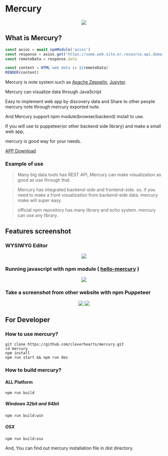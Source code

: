# Mercury

<p align="center">
  <img src="https://user-images.githubusercontent.com/10525473/71776948-dc169700-2fdc-11ea-8e78-987f2df1c098.png">
</p>

## What is Mercury?

``` javascript
const axios = await npmModule('axios')
const response = axios.get('https://some.web.site.or.resource.api.domain')
const remoteData = response.data

const content = HTML`web data is ${remoteData}`
RENDER(content)
```

Mercury is note system such as [Apache Zeppelin](https://zeppelin.apache.org/), [Jupyter](https://jupyter.org/).

Mercury can visualize data through JavaScript

Easy to implement web app by discovery data and Share to other people mercury note through mercury exported note.

And Mercury support npm module(browser/backend) install to use.

If you will use to puppeteer(or other backend side library) and make a small web app,

mercury is good way for your needs.

[APP Download](https://github.com/cloverhearts/mercury/releases)

### Example of use

> Many big data tools has REST API, Mercury can make visualization as good as use through that.

> Mercury has integrated backend-side and frontend-side. so, if you need to make a front visualization from backend-side data. mercury make will super easy. 

> official npm repository has many library and echo system. mercury can use any library.

## Features screenshot

### WYSIWYG Editor

<div style="text-align: center">
  <img src="https://user-images.githubusercontent.com/10525473/71775647-8daacd80-2fc7-11ea-8204-a9766a9f2153.gif" />
</div>

### Running javascript with npm module ( [hello-mercury](https://www.npmjs.com/package/hello-mercury) )
<div style="text-align: center">
  <img src="https://user-images.githubusercontent.com/10525473/71775585-75867e80-2fc6-11ea-9abb-cca346059e30.png" />
</div>

### Take a screenshot from other website with npm Puppeteer

<div style="text-align: center">
  <img src="https://user-images.githubusercontent.com/10525473/71775732-1e35dd80-2fc9-11ea-817e-ee6a10690270.png" />
  <img src="https://user-images.githubusercontent.com/10525473/71775736-30178080-2fc9-11ea-9d00-4d0fb027a722.png" />
</div>

## For Developer
### How to use mercury?

```
git clone https://github.com/cloverhearts/mercury.git
cd mercury
npm install
npm run start && npm run dev
```

### How to build mercury?

#### ALL Platform

```
npm run build
```

##### Windows 32bit and 64bit

```
npm run build:win
```

##### OSX

```
npm run build:osx
```


And, You can find out mercury installation file in dist directory.
